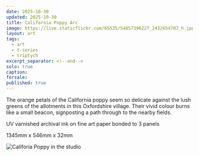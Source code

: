 ```yaml
---
date: 2025-10-30
updated: 2025-10-30
title: California Poppy Arc
image: https://live.staticflickr.com/65535/54857396227_2432654707_h.jpg
layout: art
tags:
  - art
  - t-series
  - triptych
excerpt_separator: <!--and-->
solo: true
caption:
forsale:
published: true
---
```

The orange petals of the California poppy seem so delicate against the lush greens of the allotments in this Oxfordshire village. Their vivid colour burns like a small beacon, signposting a path through to the nearby fields.

UV varnished archival ink on fine art paper bonded to 3 panels

1345mm x 546mm x 32mm

<!--and-->

![Califoria Poppy in the studio](https://live.staticflickr.com/65535/54889150192_ee7b86b180_h.jpg)


